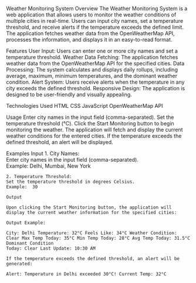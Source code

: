 Weather Monitoring System
  Overview
    The Weather Monitoring System is a web application that allows users to monitor the weather conditions of multiple cities in real-time. Users can input city 
    names, set a temperature threshold, and receive alerts if the temperature exceeds the defined limit. The application fetches weather data from the 
    OpenWeatherMap API, processes the information, and displays it in an easy-to-read format.

  Features
    User Input: Users can enter one or more city names and set a temperature threshold.
    Weather Data Fetching: The application fetches weather data from the OpenWeatherMap API for the specified cities.
    Data Processing: The system calculates and displays daily rollups, including average, maximum, minimum temperatures, and the dominant weather condition.
    Alert System: Users receive alerts when the temperature in any city exceeds the defined threshold.
    Responsive Design: The application is designed to be user-friendly and visually appealing.

  Technologies Used
    HTML
    CSS
    JavaScript
    OpenWeatherMap API
    
  Usage
    Enter city names in the input field (comma-separated).
    Set the temperature threshold (°C).
    Click the Start Monitoring button to begin monitoring the weather.
    The application will fetch and display the current weather conditions for the entered cities.
    If the temperature exceeds the defined threshold, an alert will be displayed.
    
  Examples
    Input
    1. City Names:  
       Enter city names in the input field (comma-separated).  
       Example:  Delhi, Mumbai, New York
    
    2. Temperature Threshold:
    Set the temperature threshold in degrees Celsius.  
    Example:  30
    
    Output
    
    Upon clicking the Start Monitoring button, the application will display the current weather information for the specified cities:
    
    Output Example:
    
    City: Delhi Temperature: 32°C Feels Like: 34°C Weather Condition: Clear Max Temp Today: 35°C Min Temp Today: 28°C Avg Temp Today: 31.5°C Dominant Condition 
    Today: Clear Last Update: 10:30 AM
    
    If the temperature exceeds the defined threshold, an alert will be generated:
    
    Alert: Temperature in Delhi exceeded 30°C! Current Temp: 32°C
